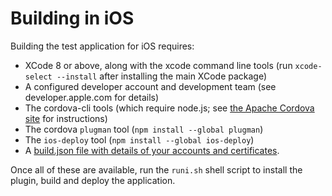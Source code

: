 # Building in iOS

Building the test application for iOS requires:

* XCode 8 or above, along with the xcode command line tools (run
  `xcode-select --install` after installing the main XCode package)
* A configured developer account and development team (see developer.apple.com
  for details)
* The cordova-cli tools (which require node.js; see [the Apache Cordova
  site](https://cordova.apache.org/docs/en/latest/guide/cli) for instructions)
* The cordova `plugman` tool (`npm install --global plugman`)
* The `ios-deploy` tool (`npm install --global ios-deploy`)
* A [build.json file with details of your accounts and
  certificates](https://cordova.apache.org/docs/en/7.x/guide/platforms/ios/index.html#using-buildjson).

 Once all of these are available, run the `runi.sh` shell script to install
 the plugin, build and deploy the application.
 
